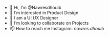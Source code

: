 - 👋 Hi, I’m @Nawresdhouib
- 👀 I’m interested in Product Design
- 🌱 I am a UI UX Designer
- 💞️ I’m looking to collaborate on Projects
- 📫 How to reach me
Instagram: _nawres.dhouib_

<!---
Nawresdhouib/Nawresdhouib is a ✨ special ✨ repository because its `README.md` (this file) appears on your GitHub profile.
You can click the Preview link to take a look at your changes.
--->

